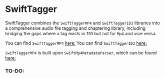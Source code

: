 # SwiftTagger

SwiftTagger combines the `SwiftTaggerMP4` and `SwiftTaggerID3` libraries into a comprehensive audio file tagging and chaptering library, including bridging the gaps where a tag exists in `ID3` but not for `Mp4` and vice versa.

You can find `SwiftTaggerMP4` [here:](https://github.com/NCrusher74/SwiftTaggerMP4)
You can find `SwiftTaggerID3` [here:](https://github.com/NCrusher74/SwiftTaggerID3)

`SwiftTaggerMP4` is built upon `SwiftMp4MetadataParser`, which can be found [here:](https://github.com/NCrusher74/SwiftMp4MetadataParser)







### TO-DO:
